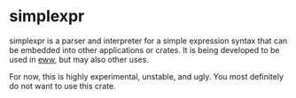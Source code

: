 # simplexpr

simplexpr is a parser and interpreter for a simple expression syntax that can be embedded into other applications or crates.
It is being developed to be used in [eww](https://github.com/elkowar/eww), but may also other uses.

For now, this is highly experimental, unstable, and ugly. You most definitely do not want to use this crate.
